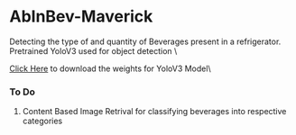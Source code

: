 # AbInBev-Maverick

Detecting the type of and quantity of Beverages present in a refrigerator. \
Pretrained YoloV3 used for object detection \

[Click Here](https://pjreddie.com/media/files/yolov3.weights) to download the weights for YoloV3 Model\

### To Do
1) Content Based Image Retrival for classifying beverages into respective categories
